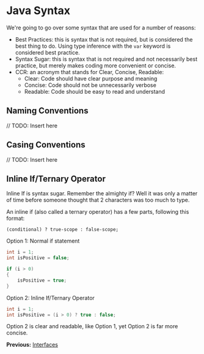 # Java Syntax

We're going to go over some syntax that are used for a number of reasons:

* Best Practices: this is syntax that is not required, but is considered the best thing to do. Using type inference with the `var` keyword is considered best practice.
* Syntax Sugar: this is syntax that is not required and not necessarily best practice, but merely makes coding more convenient or concise.
* CCR: an acronym that stands for Clear, Concise, Readable:
  * Clear: Code should have clear purpose and meaning
  * Concise: Code should not be unnecessarily verbose
  * Readable: Code should be easy to read and understand

## Naming Conventions

// TODO: Insert here

## Casing Conventions

// TODO: Insert here

## Inline If/Ternary Operator

Inline If is syntax sugar. Remember the almighty if? Well it was only a matter of time before someone thought that 2 characters was too much to type.

An inline if (also called a ternary operator) has a few parts, following this format:

`(conditional) ? true-scope : false-scope;`

Option 1: Normal if statement

```java
int i = 1;
int isPositive = false;

if (i > 0)
{
    isPositive = true;
}
```

Option 2: Inline If/Ternary Operator

```java
int i = 1;
int isPositive = (i > 0) ? true : false;
```

Option 2 is clear and readable, like Option 1, yet Option 2 is far more concise.

**Previous:** [Interfaces](interfaces.markdown)
